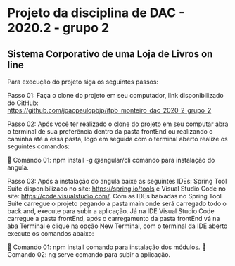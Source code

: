 # Projeto da disciplina de DAC - 2020.2 - grupo 2
## Sistema Corporativo de uma Loja de Livros on line

Para execução do projeto siga os seguintes passos:

Passo 01: Faça o clone do projeto em seu computador, link disponibilizado do GitHub: https://github.com/joaopaulopbjp/ifpb_monteiro_dac_2020_2_grupo_2

Passo 02: Após você ter realizado o clone do projeto em seu computar abra o terminal de sua preferência dentro da pasta frontEnd ou realizando o caminha até a essa pasta, logo em seguida com o terminal aberto realize os seguintes comandos:   

	Comando 01: npm install -g @angular/cli  comando para instalação do angula.

Passo 03: Após a instalação do angula baixe as seguintes IDEs: Spring Tool Suite disponibilizado no site: https://spring.io/tools e Visual Studio Code no site: https://code.visualstudio.com/. Com as IDEs baixadas no Spring Tool Suite carregue o projeto pegando a pasta main onde será carregado todo o back and, execute para subir a aplicação. Já na IDE Visual Studio Code carregue a pasta frontEnd, após o carregamento da pasta frontEnd vá na aba Terminal e clique na opção New Terminal, com o terminal da IDE aberto execute os comandos abaixo:
 
	Comando 01: npm install comando para instalação dos módulos.
	Comando 02: ng serve comando para subir a aplicação.
